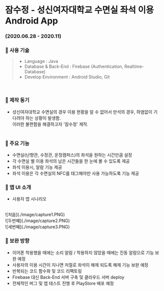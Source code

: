 # 잠수정 - 성신여자대학교 수면실 좌석 이용 Android App   
### (2020.06.28 - 2020.11)    

### :pushpin: 사용 기술   
> * Language : Java  
> * Database & Back-End : Firebase (Authentication, Realtime-Database)  
> * Develop Environment : Android Studio, Git   
<br>

### :pencil: 제작 동기    
* 성신여자대학교 수면실의 경우 이용 현황을 알 수 없어서 만석의 경우, 하염없이 기다려야 하는 상황이 발생함.<br>
이러한 불편함을 해결하고자 '잠수정' 제작.<br><br>

### :pencil: 주요 기능   
* 수면실(난향관, 수정관, 운정캠퍼스)의 좌석을 원하는 시간만큼 설정  
* 각 수면실 별 이용 좌석의 남은 시간들을 한 눈에 볼 수 있도록 제공   
* 좌석 이용시, 알람 기능 제공   
* 좌석 이용은 각 수면실의 NFC를 태그해야만 사용 가능하도록 기능 제공   

### :pencil: 앱 UI 소개
* 사용자 앱 시나리오
<br>
![처음](./image/capture1.PNG)
<br>
![두번쨰](./image/capture2.PNG)
<br>
![세번째](./image/capture3.PNG)  

### :pencil: 보완 방향
* 이어폰 착용했을 때에는 소리 알람 / 착용하지 않았을 때에는 진동 알람으로 기능 보완 예정   
* 사용자의 이용 시간이 지나면 저절로 좌석이 해제 되도록 해제 기능 보완 예정   
* 반복되는 코드 함수화 및 코드 리팩토링   
* Firebase 대신 Back-End 서버 구축 및 클라우드 서버 deploy   
* 전체적인 버그 및 앱 테스트 진행 후 PlayStore 배포 예정   

